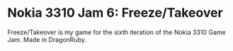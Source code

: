 # Nokia 3310 Jam 6: Freeze/Takeover

Freeze/Takeover is my game for the sixth iteration of the Nokia 3310 Game Jam. Made in DragonRuby.